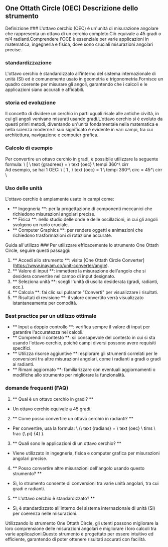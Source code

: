 ## One Ottath Circle (OEC) Descrizione dello strumento

Definizione ###
L'ottavo cerchio (OEC) è un'unità di misurazione angolare che rappresenta un ottavo di un cerchio completo.Ciò equivale a 45 gradi o π/4 radianti.Comprendere l'OCE è essenziale per varie applicazioni in matematica, ingegneria e fisica, dove sono cruciali misurazioni angolari precise.

### standardizzazione
L'ottavo cerchio è standardizzato all'interno del sistema internazionale di unità (SI) ed è comunemente usato in geometria e trigonometria.Fornisce un quadro coerente per misurare gli angoli, garantendo che i calcoli e le applicazioni siano accurati e affidabili.

### storia ed evoluzione
Il concetto di dividere un cerchio in parti uguali risale alle antiche civiltà, in cui gli angoli venivano misurati usando gradi.L'ottavo cerchio si è evoluto da questi primi metodi, diventando un'unità fondamentale nella matematica e nella scienza moderne.Il suo significato è evidente in vari campi, tra cui architettura, navigazione e computer grafica.

### Calcolo di esempio
Per convertire un ottavo cerchio in gradi, è possibile utilizzare la seguente formula:
\ [
\ text {gradrees} = \ text {oec} \ tempi 360^\ cirr
\
Ad esempio, se hai 1 OEC:
\ [
1 \, \ text {oec} = 1 \ tempi 360^\ circ = 45^\ cirr
\

### Uso delle unità
L'ottavo cerchio è ampiamente usato in campi come:
- ** Ingegneria **: per la progettazione di componenti meccanici che richiedono misurazioni angolari precise.
- ** Fisica **: nello studio delle onde e delle oscillazioni, in cui gli angoli svolgono un ruolo cruciale.
- ** Computer Graphics **: per rendere oggetti e animazioni che richiedono trasformazioni di rotazione accurate.

Guida all'utilizzo ###
Per utilizzare efficacemente lo strumento One Ottath Circle, seguire questi passaggi:
1. ** Accedi allo strumento **: visita [One Ottath Circle Converter] (https://www.inayam.co/unit-converter/angle).
2. ** Valore di input **: immettere la misurazione dell'angolo che si desidera convertire nel campo di input designato.
3. ** Seleziona unità **: scegli l'unità di uscita desiderata (gradi, radianti, ecc.).
4. ** Calcola **: fai clic sul pulsante "Converti" per visualizzare i risultati.
5. ** Risultati di revisione **: il valore convertito verrà visualizzato istantaneamente per comodità.

### Best practice per un utilizzo ottimale
- ** Input a doppio controllo **: verifica sempre il valore di input per garantire l'accuratezza nei calcoli.
- ** Comprendi il contesto **: sii consapevole del contesto in cui si sta usando l'ottavo cerchio, poiché campi diversi possono avere requisiti specifici.
- ** Utilizza risorse aggiuntive **: esplorare gli strumenti correlati per le conversioni tra altre misurazioni angolari, come i radianti a gradi o gradi ai radianti.
- ** Rimani aggiornato **: familiarizzare con eventuali aggiornamenti o modifiche allo strumento per migliorare la funzionalità.

### domande frequenti (FAQ)

1. ** Qual è un ottavo cerchio in gradi? **
- Un ottavo cerchio equivale a 45 gradi.

2. ** Come posso convertire un ottavo cerchio in radianti? **
- Per convertire, usa la formula: \ (\ text {radians} = \ text {oec} \ tims \ frac {\ pi} {4} \).

3. ** Quali sono le applicazioni di un ottavo cerchio? **
- Viene utilizzato in ingegneria, fisica e computer grafica per misurazioni angolari precise.

4. ** Posso convertire altre misurazioni dell'angolo usando questo strumento? **
- Sì, lo strumento consente di conversioni tra varie unità angolari, tra cui gradi e radianti.

5. ** L'ottavo cerchio è standardizzato? **
- Sì, è standardizzato all'interno del sistema internazionale di unità (SI) per coerenza nelle misurazioni.

Utilizzando lo strumento One Ottath Circle, gli utenti possono migliorare la loro comprensione delle misurazioni angolari e migliorare i loro calcoli tra varie applicazioni.Questo strumento è progettato per essere intuitivo ed efficiente, garantendo di poter ottenere risultati accurati con facilità.